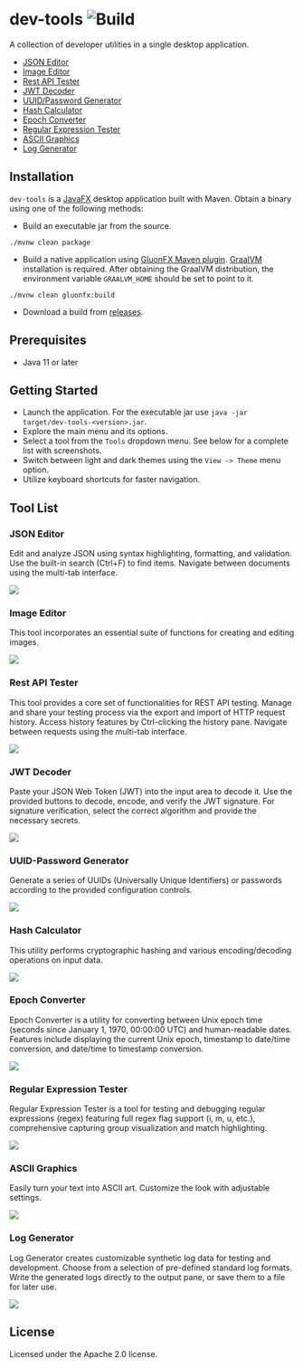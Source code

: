 # dev-tools ![Build](https://github.com/reugn/dev-tools/workflows/Build/badge.svg)

A collection of developer utilities in a single desktop application.

* [JSON Editor](#json-editor)
* [Image Editor](#image-editor)
* [Rest API Tester](#rest-api-tester)
* [JWT Decoder](#jwt-decoder)
* [UUID/Password Generator](#uuid-password-generator)
* [Hash Calculator](#hash-calculator)
* [Epoch Converter](#epoch-converter)
* [Regular Expression Tester](#regular-expression-tester)
* [ASCII Graphics](#ascii-graphics)
* [Log Generator](#log-generator)

## Installation

`dev-tools` is a [JavaFX](https://openjfx.io/) desktop application built with Maven.
Obtain a binary using one of the following methods:

* Build an executable jar from the source.

```
./mvnw clean package
```

* Build a native application using [GluonFX Maven plugin](https://github.com/gluonhq/gluonfx-maven-plugin).
  [GraalVM](https://www.graalvm.org/) installation is required. After obtaining the GraalVM distribution, the
  environment variable `GRAALVM_HOME` should be set to point to it.

```
./mvnw clean gluonfx:build
```

* Download a build from [releases](https://github.com/reugn/dev-tools/releases).

## Prerequisites

* Java 11 or later

## Getting Started

* Launch the application. For the executable jar use `java -jar target/dev-tools-<version>.jar`.
* Explore the main menu and its options.
* Select a tool from the `Tools` dropdown menu. See below for a complete list with screenshots.
* Switch between light and dark themes using the `View -> Theme` menu option.
* Utilize keyboard shortcuts for faster navigation.

## Tool List

### JSON Editor

Edit and analyze JSON using syntax highlighting, formatting, and validation.
Use the built-in search (Ctrl+F) to find items. Navigate between documents using the multi-tab interface.

![](docs/images/json_editor.png)

### Image Editor

This tool incorporates an essential suite of functions for creating and editing images.

![](docs/images/image_editor.png)

### Rest API Tester

This tool provides a core set of functionalities for REST API testing.
Manage and share your testing process via the export and import of HTTP request history.
Access history features by Ctrl-clicking the history pane. Navigate between requests using the multi-tab interface.

![](docs/images/rest_api.png)

### JWT Decoder

Paste your JSON Web Token (JWT) into the input area to decode it. Use the provided buttons to
decode, encode, and verify the JWT signature. For signature verification, select the correct algorithm and provide
the necessary secrets.

![](docs/images/jwt_decoder.png)

### UUID-Password Generator

Generate a series of UUIDs (Universally Unique Identifiers) or passwords according to the provided configuration
controls.

![](docs/images/generator.png)

### Hash Calculator

This utility performs cryptographic hashing and various encoding/decoding operations on input data.

![](docs/images/hash_calculator.png)

### Epoch Converter

Epoch Converter is a utility for converting between Unix epoch time (seconds since January 1, 1970, 00:00:00 UTC)
and human-readable dates. Features include displaying the current Unix epoch, timestamp to date/time
conversion, and date/time to timestamp conversion.

![](docs/images/epoch_converter.png)

### Regular Expression Tester

Regular Expression Tester is a tool for testing and debugging regular expressions (regex) featuring full regex flag
support (i, m, u, etc.), comprehensive capturing group visualization and match highlighting.

![](docs/images/regex_tester.png)

### ASCII Graphics

Easily turn your text into ASCII art. Customize the look with adjustable settings.

![](docs/images/ascii_graphics.png)

### Log Generator

Log Generator creates customizable synthetic log data for testing and development.
Choose from a selection of pre-defined standard log formats.
Write the generated logs directly to the output pane, or save them to a file for later use.

![](docs/images/log_generator.png)

## License

Licensed under the Apache 2.0 license.
